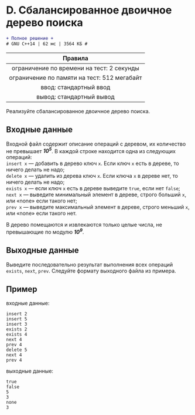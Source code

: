 # D. Сбалансированное двоичное дерево поиска

```diff
+ Полное решение +
# GNU C++14 | 62 мс | 3564 КБ #
```

| Правила                                     	|
|:---------------------------------------------:|
| ограничение по времени на тест: 2 секунды     |
| ограничение по памяти на тест: 512 мегабайт   |
| ввод: стандартный ввод                        |
| вывод: стандартный вывод                      |

Реализуйте сбалансированное двоичное дерево поиска.

## Входные данные
Входной файл содержит описание операций с деревом, их количество не превышает ***10<sup>5</sup>***. В каждой строке находится одна из следующих операций:\
`insert x` — добавить в дерево ключ `x`. Если ключ `x` есть в дереве, то ничего делать не надо;\
`delete x` — удалить из дерева ключ `x`. Если ключа `x` в дереве нет, то ничего делать не надо;\
`exists x` — если ключ `x` есть в дереве выведите `true`, если нет `false`;\
`next x` — выведите минимальный элемент в дереве, строго больший `x`, или «none» если такого нет;\
`prev x` — выведите максимальный элемент в дереве, строго меньший `x`, или «none» если такого нет.

В дерево помещаются и извлекаются только целые числа, не превышающие по модулю ***10<sup>9</sup>***.

## Выходные данные
Выведите последовательно результат выполнения всех операций `exists`, `next`, `prev`. Следуйте формату выходного файла из примера.

## Пример
входные данные:
```
insert 2
insert 5
insert 3
exists 2
exists 4
next 4
prev 4
delete 5
next 4
prev 4
```
выходные данные:
```
true
false
5
3
none
3
```
